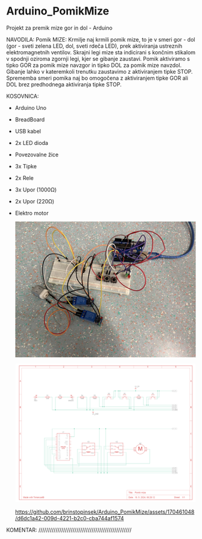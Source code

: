 # Arduino_PomikMize
Projekt za premik mize gor in dol - Arduino

NAVODILA: Pomik MIZE: Krmilje naj krmili pomik mize, to je v smeri gor - dol (gor - sveti zelena LED, dol, sveti rdeča LED), prek aktiviranja ustreznih elektromagnetnih ventilov. Skrajni legi mize sta indicirani s končnim stikalom v spodnji oziroma zgornji legi, kjer se gibanje zaustavi. Pomik aktiviramo s tipko GOR za pomik mize navzgor in tipko DOL za pomik mize navzdol. Gibanje lahko v kateremkoli trenutku zaustavimo z aktiviranjem tipke STOP. Sprememba smeri pomika naj bo omogočena z aktiviranjem tipke GOR ali DOL brez predhodnega aktiviranja tipke STOP.

KOSOVNICA: 
- Arduino Uno 
- BreadBoard 
- USB kabel 
- 2x LED dioda 
- Povezovalne žice 
- 3x Tipke 
- 2x Rele 
- 3x Upor (1000Ω) 
- 2x Upor (220Ω) 
- Elektro motor

  ![Vezje](https://raw.githubusercontent.com/brinstopinsek/Arduino_PomikMize/main/Vezje.png)

  ![VezalnaShema](https://raw.githubusercontent.com/brinstopinsek/Arduino_PomikMize/main/VezalnaShema.png)

  https://github.com/brinstopinsek/Arduino_PomikMize/assets/170461048/d6dc1a42-009d-4221-b2c0-cba744af1574


  

KOMENTAR: /////////////////////////////////////////////////
